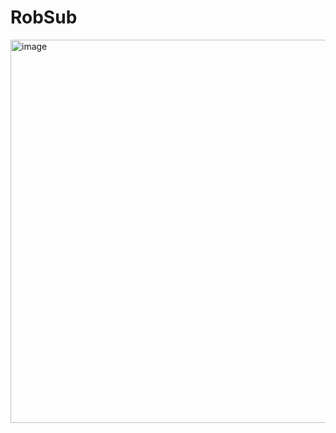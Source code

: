 # RobSub
<img width="613" alt="image" src="https://github.com/user-attachments/assets/e47934cc-8bb3-4c2e-8753-1d52988641e1" />
